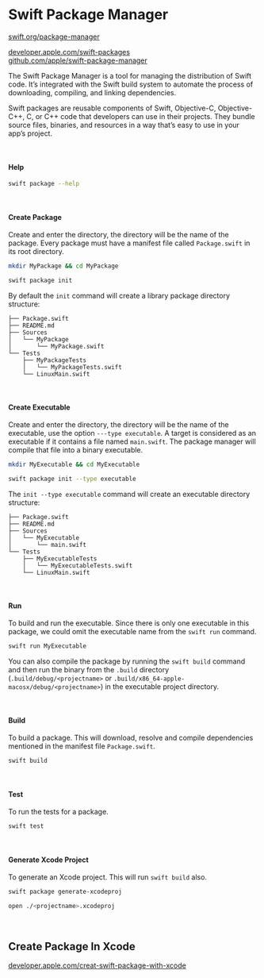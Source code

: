 # Swift Package Manager

[swift.org/package-manager](https://swift.org/package-manager/)

[developer.apple.com/swift-packages](https://developer.apple.com/documentation/swift_packages)  
[github.com/apple/swift-package-manager](https://github.com/apple/swift-package-manager/blob/main/Documentation/Usage.md)

The Swift Package Manager is a tool for managing the distribution of Swift code. It’s integrated with the Swift build system to automate the process of downloading, compiling, and linking dependencies.

Swift packages are reusable components of Swift, Objective-C, Objective-C++, C, or C++ code that developers can use in their projects. They bundle source files, binaries, and resources in a way that’s easy to use in your app’s project.

<br>

#### Help

``` sh
swift package --help
```

<br>

#### Create Package

Create and enter the directory, the directory will be the name of the package. Every package must have a manifest file called `Package.swift` in its root directory.

``` sh
mkdir MyPackage && cd MyPackage

swift package init
```

By default the `init` command will create a library package directory structure:

``` text
├── Package.swift
├── README.md
├── Sources
│   └── MyPackage
│       └── MyPackage.swift
└── Tests
    ├── MyPackageTests
    │   └── MyPackageTests.swift
    └── LinuxMain.swift
```

<br>

#### Create Executable

Create and enter the directory, the directory will be the name of the executable, use the option `---type executable`. A target is considered as an executable if it contains a file named `main.swift`. The package manager will compile that file into a binary executable. 

``` sh
mkdir MyExecutable && cd MyExecutable

swift package init --type executable
```

The `init --type executable` command will create an executable directory structure:

``` text
├── Package.swift
├── README.md
├── Sources
│   └── MyExecutable
│       └── main.swift
└── Tests
    ├── MyExecutableTests
    │   └── MyExecutableTests.swift
    └── LinuxMain.swift
```

<br>

#### Run

To build and run the executable. Since there is only one executable in this package, we could omit the executable name from the `swift run` command.

``` sh
swift run MyExecutable
```

You can also compile the package by running the `swift build` command and then run the binary from the `.build` directory (`.build/debug/<projectname>` or `.build/x86_64-apple-macosx/debug/<projectname>`) in the executable project directory.

<br>

#### Build

To build a package. This will download, resolve and compile dependencies mentioned in the manifest file `Package.swift`.

``` sh
swift build
```

<br>

#### Test

To run the tests for a package.

``` sh
swift test
```

<br>

#### Generate Xcode Project

To generate an Xcode project. This will run `swift build` also.

``` sh
swift package generate-xcodeproj

open ./<projectname>.xcodeproj
```

<br>

## Create Package In Xcode

[developer.apple.com/creat-swift-package-with-xcode](https://developer.apple.com/documentation/xcode/creating_a_standalone_swift_package_with_xcode)